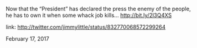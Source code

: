 Now that the “President” has declared the press the enemy of the people, he has to own it when some whack job kills… http://bit.ly/2l3Q4XS 

link: http://twitter.com/jimmylittle/status/832770068572299264 

February 17, 2017
